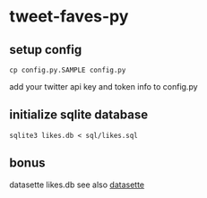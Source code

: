 # tweet-faves-py

## setup config

`cp config.py.SAMPLE config.py`

add your twitter api key and token info to config.py

## initialize sqlite database

`sqlite3 likes.db < sql/likes.sql`

## bonus

datasette likes.db see also [datasette](https://github.com/simonw/datasette)
